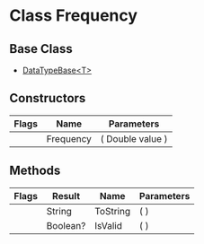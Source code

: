 # Class Frequency
## Base Class
- [DataTypeBase&lt;T&gt;](./T_DataTypeBase`1.md)
## Constructors
Flags|Name|Parameters
-|-|-
&nbsp;|Frequency|( Double value )
## Methods
Flags|Result|Name|Parameters
-|-|-|-
&nbsp;|String|ToString|( )
&nbsp;|Boolean?|IsValid|( )

